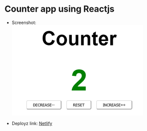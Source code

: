 # Counter app using Reactjs  

- Screenshot:  
![Screenshot](./public/screenshot.png "Screenshot")

- Deployz link: [Netlify](https://supreme-goggles.netlify.app/ "Netlify")
